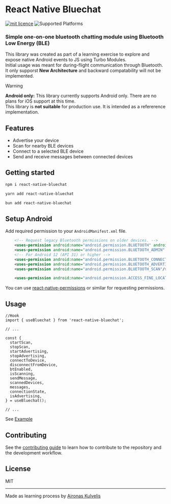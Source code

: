 # React Native Bluechat

[![mit licence][license-badge]][license] ![Supported Platforms](https://img.shields.io/badge/platforms-android-ios?style=for-the-badge)

### Simple one-on-one bluetooth chatting module using Bluetooth Low Energy (BLE)

This library was created as part of a learning exercise to explore and expose native Android events to JS using Turbo Modules.  
Initial usage was meant for during-flight communication through Bluetooth.  
It only supporst **New Architecture** and backward compatability will not be implemented.

> [!WARNING]
> **Android only:** This library currently supports Android only. There are no plans for iOS support at this time.  
> This library is **not suitable** for production use. It is intended as a refererence implementation.

## Features

- Advertise your device
- Scan for nearby BLE devices
- Connect to a selected BLE device
- Send and receive messages between connected devices

## Getting started

```sh
npm i react-native-bluechat
```

```sh
yarn add react-native-bluechat
```

```sh
bun add react-native-bluechat
```

## Setup Android

Add required permission to your `AndroidManifest.xml` file.

```xml
    <!-- Request legacy Bluetooth permissions on older devices. -->
    <uses-permission android:name="android.permission.BLUETOOTH" android:maxSdkVersion="30"/>
    <uses-permission android:name="android.permission.BLUETOOTH_ADMIN" android:maxSdkVersion="30" />
    <!-- For Android 12 (API 31) or higher -->
    <uses-permission android:name="android.permission.BLUETOOTH_CONNECT" />
    <uses-permission android:name="android.permission.BLUETOOTH_ADVERTISE" />
    <uses-permission android:name="android.permission.BLUETOOTH_SCAN"/>

    <uses-permission android:name="android.permission.ACCESS_FINE_LOCATION" />
```

You can use [react-native-permissions](https://github.com/zoontek/react-native-permissions) or similar for requesting permissions.

## Usage

```tsx
//Hook
import { useBluechat } from 'react-native-bluechat';

// ...

const {
  startScan,
  stopScan,
  startAdvertising,
  stopAdvertising,
  connectToDevice,
  disconnectFromDevice,
  btEnabled,
  isScanning,
  sendMessage,
  scannedDevices,
  messages,
  connectionState,
  isAdvertising,
} = useBluechat();

// ...
```

See [Example](./example/src/App.tsx)

## Contributing

See the [contributing guide](CONTRIBUTING.md) to learn how to contribute to the repository and the development workflow.

## License

MIT

---

Made as learning process by [Aironas Kulvelis](https://www.linkedin.com/in/aironas-kulvelis-633901173/)

[license-badge]: https://img.shields.io/badge/LICENSE-MIT-green?style=for-the-badge
[license]: https://github.com/akuul/react-native-bluechat/blob/main/LICENSE
